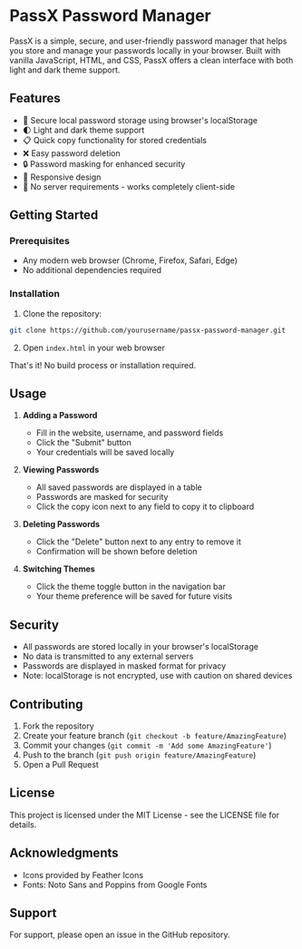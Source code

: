 
 
# PassX Password Manager

PassX is a simple, secure, and user-friendly password manager that helps you store and manage your passwords locally in your browser. Built with vanilla JavaScript, HTML, and CSS, PassX offers a clean interface with both light and dark theme support.

## Features

- 🔐 Secure local password storage using browser's localStorage
- 🌓 Light and dark theme support
- 📋 Quick copy functionality for stored credentials
- ❌ Easy password deletion
- 🔒 Password masking for enhanced security
- 📱 Responsive design
- 🚫 No server requirements - works completely client-side

## Getting Started

### Prerequisites
- Any modern web browser (Chrome, Firefox, Safari, Edge)
- No additional dependencies required

### Installation

1. Clone the repository:
```bash
git clone https://github.com/yourusername/passx-password-manager.git
```

2. Open `index.html` in your web browser

That's it! No build process or installation required.

## Usage

1. **Adding a Password**
   - Fill in the website, username, and password fields
   - Click the "Submit" button
   - Your credentials will be saved locally

2. **Viewing Passwords**
   - All saved passwords are displayed in a table
   - Passwords are masked for security
   - Click the copy icon next to any field to copy it to clipboard

3. **Deleting Passwords**
   - Click the "Delete" button next to any entry to remove it
   - Confirmation will be shown before deletion

4. **Switching Themes**
   - Click the theme toggle button in the navigation bar
   - Your theme preference will be saved for future visits

## Security

- All passwords are stored locally in your browser's localStorage
- No data is transmitted to any external servers
- Passwords are displayed in masked format for privacy
- Note: localStorage is not encrypted, use with caution on shared devices

## Contributing

1. Fork the repository
2. Create your feature branch (`git checkout -b feature/AmazingFeature`)
3. Commit your changes (`git commit -m 'Add some AmazingFeature'`)
4. Push to the branch (`git push origin feature/AmazingFeature`)
5. Open a Pull Request

## License

This project is licensed under the MIT License - see the LICENSE file for details.

## Acknowledgments

- Icons provided by Feather Icons
- Fonts: Noto Sans and Poppins from Google Fonts

## Support

For support, please open an issue in the GitHub repository.
